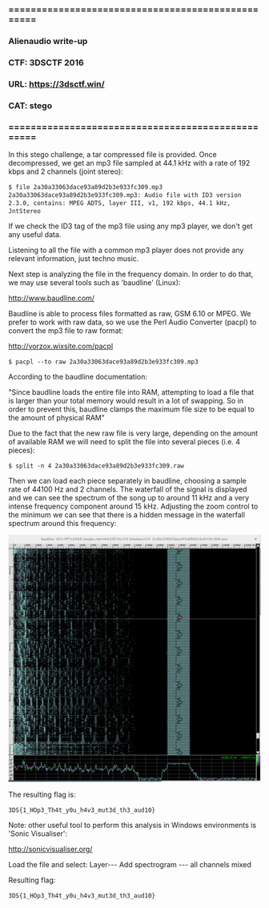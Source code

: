 ### ==================================================
### Alienaudio write-up
### CTF: 3DSCTF 2016
### URL: https://3dsctf.win/
### CAT: stego
### ==================================================

In this stego challenge, a tar compressed file is provided. Once decompressed, we get an mp3 file sampled at 44.1 kHz with a rate of 192 kbps and 2 channels (joint stereo):

    $ file 2a30a33063dace93a89d2b3e933fc309.mp3 
    2a30a33063dace93a89d2b3e933fc309.mp3: Audio file with ID3 version 2.3.0, contains: MPEG ADTS, layer III, v1, 192 kbps, 44.1 kHz, JntStereo

If we check the ID3 tag of the mp3 file using any mp3 player, we don't get any useful data.

Listening to all the file with a common mp3 player does not provide any relevant information, just techno music.

Next step is analyzing the file in the frequency domain. In order to do that, we may use several tools such as 'baudline' (Linux):

http://www.baudline.com/

Baudline is able to process files formatted as raw, GSM 6.10 or MPEG. We prefer to work with raw data, so we use the Perl Audio Converter (pacpl) to convert the mp3 file to raw format:

http://vorzox.wixsite.com/pacpl

    $ pacpl --to raw 2a30a33063dace93a89d2b3e933fc309.mp3

According to the baudline documentation:

"Since baudline loads the entire file into RAM, attempting to load a file that is larger than your total memory would result in a lot of swapping.  So in order to prevent this, baudline clamps the maximum file size to be equal to the amount of physical RAM"

Due to the fact that the new raw file is very large, depending on the amount of available RAM we will need to split the file into several pieces (i.e. 4 pieces):

    $ split -n 4 2a30a33063dace93a89d2b3e933fc309.raw

Then we can load each piece separately in baudline, choosing a sample rate of 44100 Hz and 2 channels.  The waterfall of the signal is displayed and we can see the spectrum of the song up to around 11 kHz and a very intense frequency component around 15 kHz. Adjusting the zoom control to the minimum we can see that there is a hidden message in the waterfall spectrum around this frequency:

![](https://github.com/g4ngli0s/pictures/blob/master/3DSCTF_alienaudio_Waterfall_CH1.png)

The resulting flag is:
```
3DS{1_HOp3_Th4t_y0u_h4v3_mut3d_th3_aud10}
```


Note: other useful tool to perform this analysis in Windows environments is 'Sonic Visualiser':

http://sonicvisualiser.org/

Load the file and select: Layer--- Add spectrogram --- all channels mixed

Resulting flag:

    3DS{1_HOp3_Th4t_y0u_h4v3_mut3d_th3_aud10}
